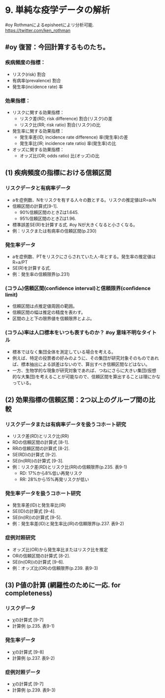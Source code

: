 # 9. 単純な疫学データの解析

#oy Rothmanによるepisheetによリ分析可能.　https://twitter.com/ken_rothman

## #oy 復習：今回計算するものたち。

### 疾病頻度の指標：
* リスク(risk) 					割合
* 有病率(prevalence)				割合	
* 発生率(incidence rate)				率

### 効果指標：
* リスクに関する効果指標：
	* リスク差(RD; risk difference)	割合(リスク)の差
	* リスク比(RR; risk ratio)		割合(リスク)の比
* 発生率に関する効果指標：
	* 発生率差(ID; incidence rate difference)	率(発生率)の差
	* 発生率比(IR; incidence rate ratio)	率(発生率)の比
* オッズに関する効果指標：
	* オッズ比(OR; odds ratio)		比(オッズ)の比

## (1) 疾病頻度の指標における信頼区間
### リスクデータと有病率データ
* aを症例数、Nをリスクを有する人々の数とする。リスクの推定値はR=a/N
* 信頼区間の計算式[9-1].
	* 90%信頼区間のときZは1.645. 
	* 95%信頼区間のときZは1.96. 
* 標準誤差SE(R)を計算する式. #oy Nが大きくなると小さくなる。
* 例：リスクまたは有病率の信頼区間(p.230)
### 発生率データ
* aを症例数、PTをリスクにさらされていた人-年とする。発生率の推定値はR=a/PT
* SE(R)を計算する式.
* 例：発生率の信頼限界(p.231)
### (コラム)信頼区間(confidence interval)と信頼限界(confidence limit)
* 信頼区間は点推定値周囲の範囲。
* 信頼区間の幅は推定の精度を表わす。
* 区間の上と下の限界値を信頼限界とよぶ。

### (コラム)率は人口標本をいつも表すものか？ #oy 意味不明なタイトル
* 標本ではなく集団全体を測定している場合を考える。
* 例えば、特定の投票者の好みのように、その集団が研究対象そのものであれば、標本抽出による誤差はないので、算出すべき信頼区間などはない。
* 一方、生物学的な現象が研究対象であれば、つねにさらに大きい集団(仮想的な大集団)を考えることが可能なので、信頼区間を算出することは理にかなっている。

## (2) 効果指標の信頼区間：2つ以上のグループ間の比較

### リスクデータまたは有病率データを扱うコホート研究
* リスク差(RD)とリスク比(RR)
* RDの信頼区間の計算式	[8-1].
* RRの信頼区間の計算式	[8-2].
* SE(RD)の計算式	[9-2]. 
* SE(ln(RR))の計算式	[9-3].
* 例：リスク差(RD)とリスク比(RR)の信頼限界(p.235. 表9-1)
	* RD: 17%から8%低い再発リスク
	* RR: 28%から15%再発リスクが低い

### 発生率データを扱うコホート研究
* 発生率差(ID)と発生率比(IR)
* SE(ID)の計算式	[9-4].
* SE(ln(IR))の計算式	[9-5].
* 例：発生率差(ID)と発生率比(IR)の信頼限界(p.237. 表9-2)

### 症例対照研究
* オッズ比(OR)から発生率比またはリスク比を推定
* ORの信頼区間の計算式	[8-2].
* SE(ln(OR))の計算式	[9-6].
* 例：オッズ比(OR)の信頼限界(p.239. 表9-3)

## (3) P値の計算 (網羅性のために一応. for completeness)
### リスクデータ
* χの計算式		[9-7]
* 計算例			(p.235. 表9-1)
### 発生率データ
* χの計算式		[9-8]
* 計算例			(p.237. 表9-2)
### 症例対照データ
* χの計算式		[9-7]
* 計算例			(p.239. 表9-3)
